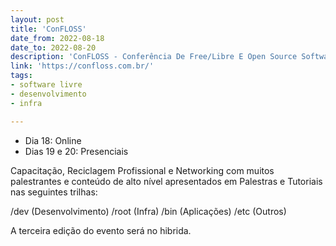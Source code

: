 ```yaml
---
layout: post
title: 'ConFLOSS'
date_from: 2022-08-18
date_to: 2022-08-20
description: 'ConFLOSS - Conferência De Free/Libre E Open Source Software - 3ª Edição'
link: 'https://confloss.com.br/'
tags:
- software livre
- desenvolvimento
- infra

---
```


- Dia 18: Online
- Dias 19 e 20: Presenciais

Capacitação, Reciclagem Profissional e Networking com muitos palestrantes e conteúdo de alto nível apresentados em Palestras e Tutoriais nas seguintes trilhas:

/dev (Desenvolvimento)
/root (Infra)
/bin (Aplicações)
/etc (Outros)

A terceira edição do evento será no hibrida.
